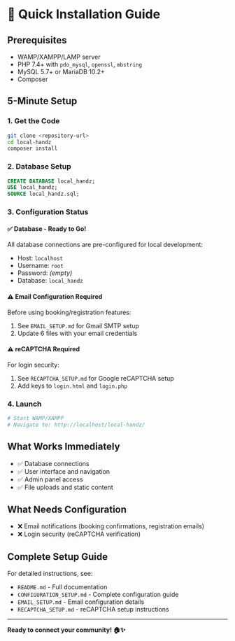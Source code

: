 # 🚀 Quick Installation Guide

## Prerequisites
- WAMP/XAMPP/LAMP server
- PHP 7.4+ with `pdo_mysql`, `openssl`, `mbstring`
- MySQL 5.7+ or MariaDB 10.2+
- Composer

## 5-Minute Setup

### 1. Get the Code
```bash
git clone <repository-url>
cd local-handz
composer install
```

### 2. Database Setup
```sql
CREATE DATABASE local_handz;
USE local_handz;
SOURCE local_handz.sql;
```

### 3. Configuration Status

#### ✅ Database - Ready to Go!
All database connections are pre-configured for local development:
- Host: `localhost`
- Username: `root`
- Password: *(empty)*
- Database: `local_handz`

#### ⚠️ Email Configuration Required
Before using booking/registration features:
1. See `EMAIL_SETUP.md` for Gmail SMTP setup
2. Update 6 files with your email credentials

#### ⚠️ reCAPTCHA Required  
For login security:
1. See `RECAPTCHA_SETUP.md` for Google reCAPTCHA setup
2. Add keys to `login.html` and `login.php`

### 4. Launch
```bash
# Start WAMP/XAMPP
# Navigate to: http://localhost/local-handz/
```

## What Works Immediately
- ✅ Database connections
- ✅ User interface and navigation
- ✅ Admin panel access
- ✅ File uploads and static content

## What Needs Configuration
- ❌ Email notifications (booking confirmations, registration emails)
- ❌ Login security (reCAPTCHA verification)

## Complete Setup Guide
For detailed instructions, see:
- `README.md` - Full documentation
- `CONFIGURATION_SETUP.md` - Complete configuration guide
- `EMAIL_SETUP.md` - Email configuration details
- `RECAPTCHA_SETUP.md` - reCAPTCHA setup instructions

---

**Ready to connect your community! 🏠✨**
